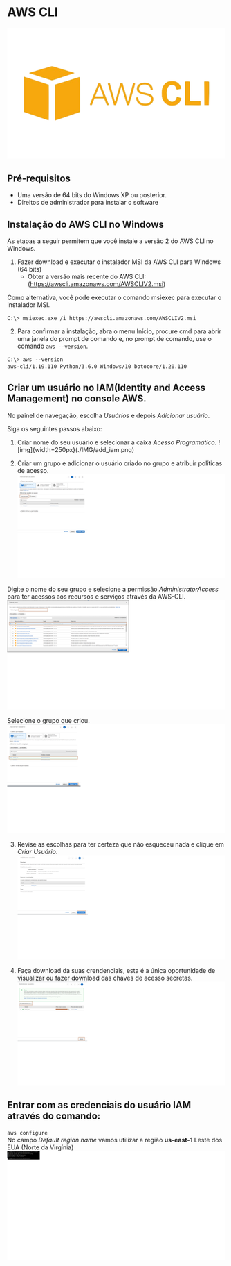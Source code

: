 # AWS CLI
![img](./IMG/awscli.png)

## Pré-requisitos

- Uma versão de 64 bits do Windows XP ou posterior.
- Direitos de administrador para instalar o software 

## Instalação do AWS CLI no Windows

As etapas a seguir permitem que você instale a versão 2 do AWS CLI no Windows.

1. Fazer download e executar o instalador MSI da AWS CLI para Windows (64 bits)
    - Obter a versão mais recente do AWS CLI: (https://awscli.amazonaws.com/AWSCLIV2.msi)

Como alternativa, você pode executar o comando msiexec para executar o instalador MSI.
```
C:\> msiexec.exe /i https://awscli.amazonaws.com/AWSCLIV2.msi

```
2. Para confirmar a instalação, abra o menu Início, procure cmd para abrir uma janela do prompt de comando e, no prompt de comando, use o comando ``` aws --version ```.

```
C:\> aws --version
aws-cli/1.19.110 Python/3.6.0 Windows/10 botocore/1.20.110
```

## Criar um usuário no IAM(Identity and Access Management) no console AWS.

No painel de navegação, escolha *Usuários* e depois *Adicionar usuário*.

Siga os seguintes passos abaixo:

1. Criar nome do seu usuário e selecionar a caixa *Acesso Programático.*
![img]{width=250px}(./IMG/add_iam.png)

2. Criar um grupo e adicionar o usuário criado no grupo e atribuir políticas de acesso.
![img](./IMG/create_group_iam.png)

Digite o nome do seu grupo e selecione a permissão *AdministratorAccess* para ter acessos aos recursos e serviços através da AWS-CLI. 
![img](./IMG/create_group_iam2.png)

Selecione o grupo que criou.
![img](./IMG/create_group_iam3.png)

3. Revise as escolhas para ter certeza que não esqueceu nada e clique em *Criar Usuário*.
![img](./IMG/create_user_iam.png)

4. Faça download da suas crendenciais, esta é a única oportunidade de visualizar ou fazer download das chaves de acesso secretas.
![img](./IMG/iam_keys_acess.png)

## Entrar com as credenciais do usuário IAM através do comando:
`aws configure`<br>
No campo *Default region name* vamos utilizar a região **us-east-1** Leste dos EUA (Norte da Virgínia)
![img](./IMG/aws_configure.png)







